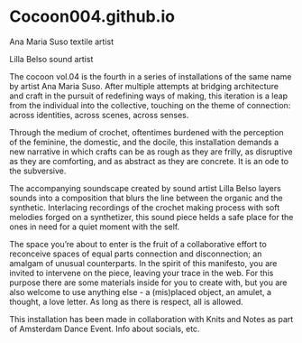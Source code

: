 # Cocoon004.github.io
Ana Maria Suso textile artist 

Lilla Belso sound artist

The cocoon vol.04 is the fourth in a series of installations of the same name by artist Ana Maria Suso. After multiple attempts at bridging architecture and craft in the pursuit of redefining ways of making, this iteration is a leap from the individual into the collective, touching on the theme of connection: across identities, across scenes, across senses.

Through the medium of crochet, oftentimes burdened with the perception of the feminine, the domestic, and the docile, this installation demands a new narrative in which crafts can be as rough as they are frilly, as disruptive as they are comforting, and as abstract as they are concrete. It is an ode to the subversive. 

The accompanying soundscape created by sound artist Lilla Belso layers sounds into a composition that blurs the line between the organic and the synthetic. Interlacing recordings of the crochet making process with soft melodies forged on a synthetizer, this sound piece helds a safe place for the ones in need for a quiet moment with the self.



The space you’re about to enter is the fruit of a collaborative effort to reconceive spaces of equal parts connection and disconnection; an amalgam of unusual counterparts. In the spirit of this manifesto, you are invited to intervene on the piece, leaving your trace in the web. For this purpose there are some materials inside for you to create with, but you are also welcome to use anything else - a (mis)placed object, an amulet, a thought, a love letter. 
As long as there is respect, all is allowed. 


This installation has been made in collaboration with Knits and Notes as part of Amsterdam Dance Event.
Info about socials, etc.
